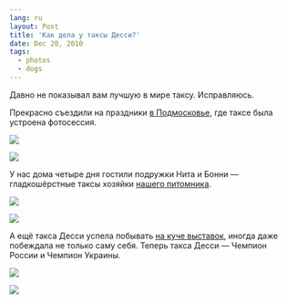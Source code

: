 ```yaml
---
lang: ru
layout: Post
title: 'Как дела у таксы Десси?'
date: Dec 20, 2010
tags:
  - photos
  - dogs
---
```


Давно не показывал вам лучшую в мире таксу. Исправляюсь.

Прекрасно съездили на праздники [в Подмосковье](http://morning.photos/albums/moscow-region-2010), где таксе была устроена фотосессия.

![](photo://2010-11-07_5D_2338_Artem_Sapegin)

<!--more-->

![](photo://2010-11-07_5D_2395_Artem_Sapegin)

У нас дома четыре дня гостили подружки Нита и Бонни — гладкошёрстные таксы хозяйки [нашего питомника](http://excellmagic.ru/).

![](photo://2010-11-28_5D_2529_Artem_Sapegin)

![](/images/blog/2010-11-28-5D-2502-Artem-Sapegin.jpg)

А ещё такса Десси успела побывать [на куче выставок](http://foto.mail.ru/mail/artem-sapegin/), иногда даже побеждала не только саму себя. Теперь такса Десси — Чемпион России и Чемпион Украины.

![](/images/blog/2010-10-23-5D-1385-Artem-Sapegin.jpg)

![](/images/blog/2010-12-18-5D-2719-Artem-Sapegin.jpg)
